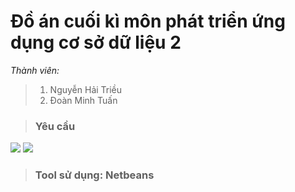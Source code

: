 # **Đồ án cuối kì môn phát triển ứng dụng cơ sở dữ liệu 2**

*Thành viên:*

> 1. Nguyễn Hải Triều
> 2. Đoàn Minh Tuấn

> ### Yêu cầu

![](https://i.imgur.com/CE0NN3u.png?1)
![](https://i.imgur.com/C52z96m.png)

> ### Tool sử dụng: Netbeans
